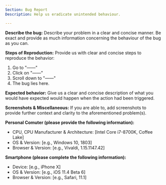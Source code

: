 ```yaml
---
Section: Bug Report
Description: Help us eradicate unintended behaviour.

---
```


**Describe the bug:**
Describe your problem in a clear and concise manner. Be exact and provide as much information concerning the behaviour of the bug as you can.

**Steps of Reproduction:**
Provide us with clear and concise steps to reproduce the behavior:
1. Go to "——"
2. Click on "——"
3. Scroll down to "——"
4. The bug lies here.

**Expected behavior:**
Give us a clear and concise description of what you would have expected would happen when the action had been triggered.

**Screenshots & Miscellaneous:**
If you are able to, add screenshots to provide further context and clarity to the aforementioned problem(s).

**Personal Comuter (please provide the following information):**
 - CPU, CPU Manufacturer & Architecture: [Intel Core i7-8700K, Coffee Lake]
 - OS & Version: [e.g., Windows 10, 1803]
 - Browser & Version:  [e.g., Vivaldi, 1.15.1147.42]

**Smartphone (please complete the following information):**
 - Device: [e.g., iPhone X]
 - OS & Version: [e.g., iOS 11.4 Beta 6]
 - Browser & Version: [e.g., Safari, 11.1]
